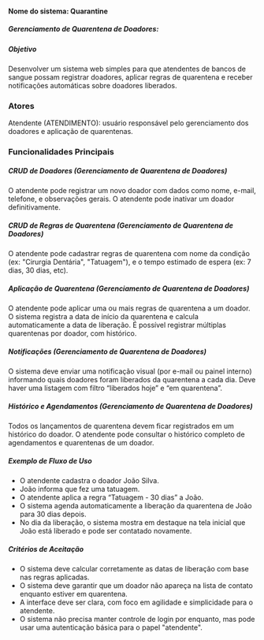 #### Nome do sistema: Quarantine

##### Gerenciamento de Quarentena de Doadores:

##### Objetivo
Desenvolver um sistema web simples para que atendentes de bancos de sangue possam registrar doadores, aplicar regras de quarentena e receber notificações automáticas sobre doadores liberados.

### Atores
Atendente (ATENDIMENTO): usuário responsável pelo gerenciamento dos doadores e aplicação de quarentenas.

### Funcionalidades Principais

##### CRUD de Doadores (Gerenciamento de Quarentena de Doadores)
O atendente pode registrar um novo doador com dados como nome, e-mail, telefone, e observações gerais.
O atendente pode inativar um doador definitivamente.

##### CRUD de Regras de Quarentena (Gerenciamento de Quarentena de Doadores)
O atendente pode cadastrar regras de quarentena com nome da condição (ex: "Cirurgia Dentária", "Tatuagem"), e o tempo estimado de espera (ex: 7 dias, 30 dias, etc).

##### Aplicação de Quarentena (Gerenciamento de Quarentena de Doadores)
O atendente pode aplicar uma ou mais regras de quarentena a um doador.
O sistema registra a data de início da quarentena e calcula automaticamente a data de liberação.
É possível registrar múltiplas quarentenas por doador, com histórico.

##### Notificações (Gerenciamento de Quarentena de Doadores)
O sistema deve enviar uma notificação visual (por e-mail ou painel interno) informando quais doadores foram liberados da quarentena a cada dia.
Deve haver uma listagem com filtro “liberados hoje” e “em quarentena”.

##### Histórico e Agendamentos (Gerenciamento de Quarentena de Doadores)
Todos os lançamentos de quarentena devem ficar registrados em um histórico do doador.
O atendente pode consultar o histórico completo de agendamentos e quarentenas de um doador.

##### Exemplo de Fluxo de Uso
- O atendente cadastra o doador João Silva.
- João informa que fez uma tatuagem.
- O atendente aplica a regra “Tatuagem - 30 dias” a João.
- O sistema agenda automaticamente a liberação da quarentena de João para 30 dias depois.
- No dia da liberação, o sistema mostra em destaque na tela inicial que João está liberado e pode ser contatado novamente.

##### Critérios de Aceitação
- O sistema deve calcular corretamente as datas de liberação com base nas regras aplicadas.
- O sistema deve garantir que um doador não apareça na lista de contato enquanto estiver em quarentena.
- A interface deve ser clara, com foco em agilidade e simplicidade para o atendente.
- O sistema não precisa manter controle de login por enquanto, mas pode usar uma autenticação básica para o papel "atendente".



